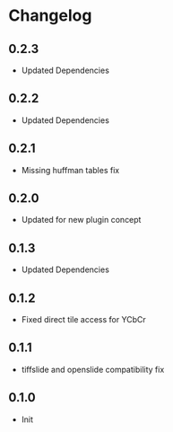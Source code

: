 # Changelog

## 0.2.3

- Updated Dependencies

## 0.2.2

- Updated Dependencies

## 0.2.1

- Missing huffman tables fix

## 0.2.0

- Updated for new plugin concept

## 0.1.3

- Updated Dependencies

## 0.1.2

- Fixed direct tile access for YCbCr

## 0.1.1

- tiffslide and openslide compatibility fix

## 0.1.0

- Init
